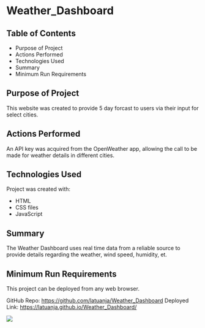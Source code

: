 # Weather_Dashboard

## Table of Contents
* Purpose of Project
* Actions Performed
* Technologies Used
* Summary
* Minimum Run Requirements

## Purpose of Project
This website was created to provide 5 day forcast to users via their input for select cities.  

## Actions Performed
An API key was acquired from the OpenWeather app, allowing the call to be made for weather details in different cities.

## Technologies Used
Project was created with:
* HTML
* CSS files
* JavaScript

## Summary
The Weather Dashboard uses real time data from a reliable source to provide details regarding the weather, wind speed, humidity, et.

## Minimum Run Requirements
This project can be deployed from any web browser.

GitHub Repo: https://github.com/latuanja/Weather_Dashboard 
Deployed Link: https://latuanja.github.io/Weather_Dashboard/

![](assets/Readme_Screenshot.png)